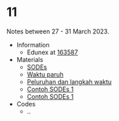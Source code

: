 # 11
Notes between 27 - 31 March 2023.

- Information
  + Edunex at [163587](https://edunex.itb.ac.id/courses/44705/preview/163587)
- Materials
  + [SODEs](20230328-0.jpeg)
  + [Waktu paruh](20230328-1.jpeg)
  + [Peluruhan dan langkah waktu](20230328-2.jpeg)
  + [Contoh SODEs 1](20230328-3.jpeg)
  + [Contoh SODEs 1](20230328-4.jpeg)
- Codes
  + ..
